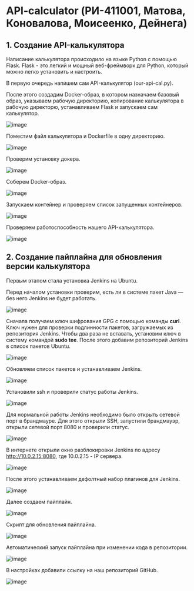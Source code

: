 # API-calculator (РИ-411001, Матова, Коновалова, Моисеенко, Дейнега)
## 1. Создание API-калькулятора
Написание калькулятора происходило на языке Python с помощью Flask. Flask - это легкий и мощный веб-фреймворк для Python, который можно легко установить и настроить.

В первую очередь напишем сам API-калькулятор (our-api-cal.py).

После этого создадим Docker-образ, в котором назначаем базовый образ, указываем рабочую директорию, копирование калькулятора в рабочую директорю, устанавливаем Flask и запускаем сам калькулятор.

![image](https://github.com/user-attachments/assets/25ef447f-f347-4c94-9431-730eef5936f5)


Поместим файл калькулятора и Dockerfile в одну директорию.

![image](https://github.com/user-attachments/assets/d912c398-0877-4d13-ab90-f58c85689f56)

Проверим установку докера.

![image](https://github.com/user-attachments/assets/35beb161-0232-401c-8bd9-775769a77995)

Соберем Docker-образ.

![image](https://github.com/user-attachments/assets/2e0ba375-54e3-4d9e-a320-4225f7b47c28)

Запускаем контейнер и проверяем список запущенных контейнеров. 

![image](https://github.com/user-attachments/assets/e46b9c95-b62a-4a1b-bbcf-b7486726888f)

Проверяем работоспособность нашего API-калькулятора.

![image](https://github.com/user-attachments/assets/b089cb8a-9ed2-469e-87e8-bc613c520399)

## 2. Создание пайплайна для обновления версии калькулятора

Первым этапом стала установка Jenkins на Ubuntu.

Перед началом установки проверим, есть ли в системе пакет Java — без него Jenkins не будет работать.

![image](https://github.com/user-attachments/assets/6b81f658-affc-43ce-a13e-f4af44a221c0)

Сначала получаем ключ шифрования GPG с помощью команды **curl**. Ключ нужен для проверки подлинности пакетов, загружаемых из репозитория Jenkins. Чтобы два раза не вставать, установим ключ в систему командой **sudo tee**.
После этого добавим репозиторий Jenkins в список пакетов Ubuntu.

![image](https://github.com/user-attachments/assets/5f50ef5e-e504-4e94-8dfe-4027ac3c3fef)

Обновляем список пакетов и устанавливаем Jenkins. 

![image](https://github.com/user-attachments/assets/2f25235b-1579-4bb4-b052-16a7a6899c98)

Установили ssh и проверили статус работы Jenkins.

![image](https://github.com/user-attachments/assets/13a0cedf-7eaa-4684-afe7-04caf86710b2)

Для нормальной работы Jenkins необходимо было открыть сетевой порт в брандмауре. Для этого открыли SSH, запустили брандмауэр, открыли сетевой порт 8080 и проверили статус.

![image](https://github.com/user-attachments/assets/a6c16476-8d6e-4322-9731-7c948330a4dd)

В интернете открыли окно разблокировки Jenkins по адресу http://10.0.2.15:8080, где 10.0.2.15 - IP сервера.

![image](https://github.com/user-attachments/assets/1db1de4c-1531-4251-a637-42df112c421c)

После этого устанавливаем дефолтный набор плагинов для Jenkins.

![image](https://github.com/user-attachments/assets/f81c2eec-3088-4925-b41e-8267073f56bd)

Далее создаем пайплайн.

![image](https://github.com/user-attachments/assets/bc132ced-3318-4ed0-bed6-bf1d64c31a36)

Скрипт для обновления пайплайна.

![image](https://github.com/user-attachments/assets/7781be99-941a-4c0d-a084-4476bc8dfec3)

Автоматический запуск пайплайна при изменении кода в репозитории.

![image](https://github.com/user-attachments/assets/fb476c92-6655-4c39-97d0-59c4dfc6b94c)

В настройках добавили ссылку на наш репозиторий GitHub.

![image](https://github.com/user-attachments/assets/b808b556-2d0e-46a4-b628-1430da8d9708)







